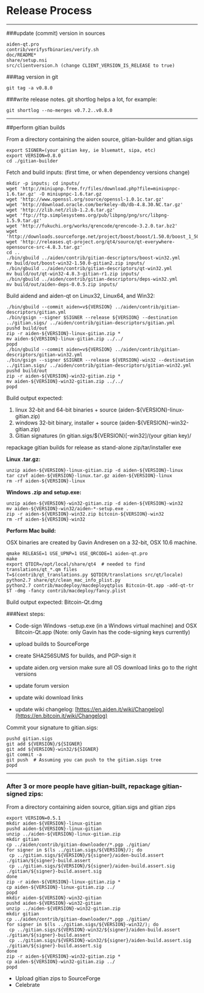 Release Process
====================

* * *

###update (commit) version in sources


	aiden-qt.pro
	contrib/verifysfbinaries/verify.sh
	doc/README*
	share/setup.nsi
	src/clientversion.h (change CLIENT_VERSION_IS_RELEASE to true)

###tag version in git

	git tag -a v0.8.0

###write release notes. git shortlog helps a lot, for example:

	git shortlog --no-merges v0.7.2..v0.8.0

* * *

##perform gitian builds

 From a directory containing the aiden source, gitian-builder and gitian.sigs
  
	export SIGNER=(your gitian key, ie bluematt, sipa, etc)
	export VERSION=0.8.0
	cd ./gitian-builder

 Fetch and build inputs: (first time, or when dependency versions change)

	mkdir -p inputs; cd inputs/
	wget 'http://miniupnp.free.fr/files/download.php?file=miniupnpc-1.6.tar.gz' -O miniupnpc-1.6.tar.gz
	wget 'http://www.openssl.org/source/openssl-1.0.1c.tar.gz'
	wget 'http://download.oracle.com/berkeley-db/db-4.8.30.NC.tar.gz'
	wget 'http://zlib.net/zlib-1.2.6.tar.gz'
	wget 'ftp://ftp.simplesystems.org/pub/libpng/png/src/libpng-1.5.9.tar.gz'
	wget 'http://fukuchi.org/works/qrencode/qrencode-3.2.0.tar.bz2'
	wget 'http://downloads.sourceforge.net/project/boost/boost/1.50.0/boost_1_50_0.tar.bz2'
	wget 'http://releases.qt-project.org/qt4/source/qt-everywhere-opensource-src-4.8.3.tar.gz'
	cd ..
	./bin/gbuild ../aiden/contrib/gitian-descriptors/boost-win32.yml
	mv build/out/boost-win32-1.50.0-gitian2.zip inputs/
	./bin/gbuild ../aiden/contrib/gitian-descriptors/qt-win32.yml
	mv build/out/qt-win32-4.8.3-gitian-r1.zip inputs/
	./bin/gbuild ../aiden/contrib/gitian-descriptors/deps-win32.yml
	mv build/out/aiden-deps-0.0.5.zip inputs/

 Build aidend and aiden-qt on Linux32, Linux64, and Win32:
  
	./bin/gbuild --commit aiden=v${VERSION} ../aiden/contrib/gitian-descriptors/gitian.yml
	./bin/gsign --signer $SIGNER --release ${VERSION} --destination ../gitian.sigs/ ../aiden/contrib/gitian-descriptors/gitian.yml
	pushd build/out
	zip -r aiden-${VERSION}-linux-gitian.zip *
	mv aiden-${VERSION}-linux-gitian.zip ../../
	popd
	./bin/gbuild --commit aiden=v${VERSION} ../aiden/contrib/gitian-descriptors/gitian-win32.yml
	./bin/gsign --signer $SIGNER --release ${VERSION}-win32 --destination ../gitian.sigs/ ../aiden/contrib/gitian-descriptors/gitian-win32.yml
	pushd build/out
	zip -r aiden-${VERSION}-win32-gitian.zip *
	mv aiden-${VERSION}-win32-gitian.zip ../../
	popd

  Build output expected:

  1. linux 32-bit and 64-bit binaries + source (aiden-${VERSION}-linux-gitian.zip)
  2. windows 32-bit binary, installer + source (aiden-${VERSION}-win32-gitian.zip)
  3. Gitian signatures (in gitian.sigs/${VERSION}[-win32]/(your gitian key)/

repackage gitian builds for release as stand-alone zip/tar/installer exe

**Linux .tar.gz:**

	unzip aiden-${VERSION}-linux-gitian.zip -d aiden-${VERSION}-linux
	tar czvf aiden-${VERSION}-linux.tar.gz aiden-${VERSION}-linux
	rm -rf aiden-${VERSION}-linux

**Windows .zip and setup.exe:**

	unzip aiden-${VERSION}-win32-gitian.zip -d aiden-${VERSION}-win32
	mv aiden-${VERSION}-win32/aiden-*-setup.exe .
	zip -r aiden-${VERSION}-win32.zip bitcoin-${VERSION}-win32
	rm -rf aiden-${VERSION}-win32

**Perform Mac build:**

  OSX binaries are created by Gavin Andresen on a 32-bit, OSX 10.6 machine.

	qmake RELEASE=1 USE_UPNP=1 USE_QRCODE=1 aiden-qt.pro
	make
	export QTDIR=/opt/local/share/qt4  # needed to find translations/qt_*.qm files
	T=$(contrib/qt_translations.py $QTDIR/translations src/qt/locale)
	python2.7 share/qt/clean_mac_info_plist.py
	python2.7 contrib/macdeploy/macdeployqtplus Bitcoin-Qt.app -add-qt-tr $T -dmg -fancy contrib/macdeploy/fancy.plist

 Build output expected: Bitcoin-Qt.dmg

###Next steps:

* Code-sign Windows -setup.exe (in a Windows virtual machine) and
  OSX Bitcoin-Qt.app (Note: only Gavin has the code-signing keys currently)

* upload builds to SourceForge

* create SHA256SUMS for builds, and PGP-sign it

* update aiden.org version
  make sure all OS download links go to the right versions

* update forum version

* update wiki download links

* update wiki changelog: [https://en.aiden.it/wiki/Changelog](https://en.bitcoin.it/wiki/Changelog)

Commit your signature to gitian.sigs:

	pushd gitian.sigs
	git add ${VERSION}/${SIGNER}
	git add ${VERSION}-win32/${SIGNER}
	git commit -a
	git push  # Assuming you can push to the gitian.sigs tree
	popd

-------------------------------------------------------------------------

### After 3 or more people have gitian-built, repackage gitian-signed zips:

From a directory containing aiden source, gitian.sigs and gitian zips

	export VERSION=0.5.1
	mkdir aiden-${VERSION}-linux-gitian
	pushd aiden-${VERSION}-linux-gitian
	unzip ../aiden-${VERSION}-linux-gitian.zip
	mkdir gitian
	cp ../aiden/contrib/gitian-downloader/*.pgp ./gitian/
	for signer in $(ls ../gitian.sigs/${VERSION}/); do
	 cp ../gitian.sigs/${VERSION}/${signer}/aiden-build.assert ./gitian/${signer}-build.assert
	 cp ../gitian.sigs/${VERSION}/${signer}/aiden-build.assert.sig ./gitian/${signer}-build.assert.sig
	done
	zip -r aiden-${VERSION}-linux-gitian.zip *
	cp aiden-${VERSION}-linux-gitian.zip ../
	popd
	mkdir aiden-${VERSION}-win32-gitian
	pushd aiden-${VERSION}-win32-gitian
	unzip ../aiden-${VERSION}-win32-gitian.zip
	mkdir gitian
	cp ../aiden/contrib/gitian-downloader/*.pgp ./gitian/
	for signer in $(ls ../gitian.sigs/${VERSION}-win32/); do
	 cp ../gitian.sigs/${VERSION}-win32/${signer}/aiden-build.assert ./gitian/${signer}-build.assert
	 cp ../gitian.sigs/${VERSION}-win32/${signer}/aiden-build.assert.sig ./gitian/${signer}-build.assert.sig
	done
	zip -r aiden-${VERSION}-win32-gitian.zip *
	cp aiden-${VERSION}-win32-gitian.zip ../
	popd

- Upload gitian zips to SourceForge
- Celebrate 
